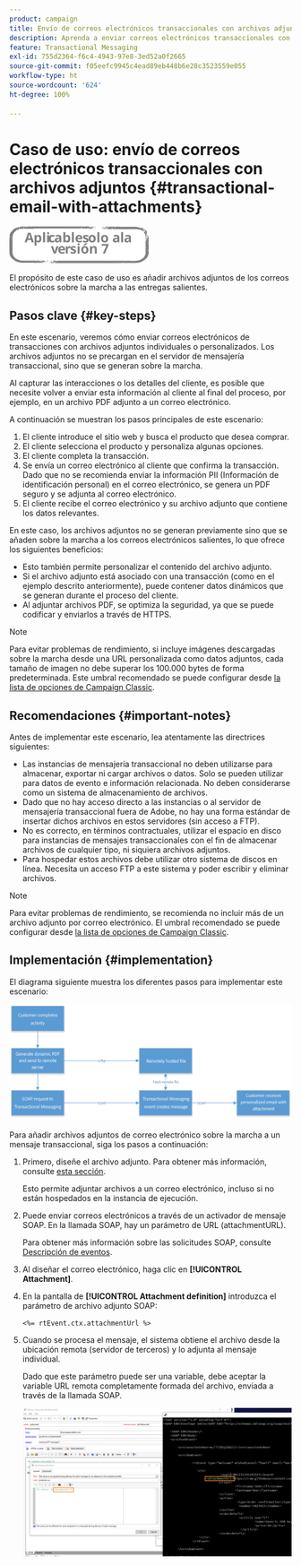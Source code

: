```yaml
---
product: campaign
title: Envío de correos electrónicos transaccionales con archivos adjuntos
description: Aprenda a enviar correos electrónicos transaccionales con archivos adjuntos individuales o personalizados mediante Adobe Campaign
feature: Transactional Messaging
exl-id: 755d2364-f6c4-4943-97e8-3ed52a0f2665
source-git-commit: f05eefc9945c4ead89eb448b6e28c3523559e055
workflow-type: ht
source-wordcount: '624'
ht-degree: 100%

---
```


# Caso de uso: envío de correos electrónicos transaccionales con archivos adjuntos {#transactional-email-with-attachments}

![](../../assets/v7-only.svg)

El propósito de este caso de uso es añadir archivos adjuntos de los correos electrónicos sobre la marcha a las entregas salientes.

## Pasos clave {#key-steps}

En este escenario, veremos cómo enviar correos electrónicos de transacciones con archivos adjuntos individuales o personalizados. Los archivos adjuntos no se precargan en el servidor de mensajería transaccional, sino que se generan sobre la marcha.

Al capturar las interacciones o los detalles del cliente, es posible que necesite volver a enviar esta información al cliente al final del proceso, por ejemplo, en un archivo PDF adjunto a un correo electrónico.

A continuación se muestran los pasos principales de este escenario:

1. El cliente introduce el sitio web y busca el producto que desea comprar.
1. El cliente selecciona el producto y personaliza algunas opciones.
1. El cliente completa la transacción.
1. Se envía un correo electrónico al cliente que confirma la transacción. Dado que no se recomienda enviar la información PII (Información de identificación personal) en el correo electrónico, se genera un PDF seguro y se adjunta al correo electrónico.
1. El cliente recibe el correo electrónico y su archivo adjunto que contiene los datos relevantes.

En este caso, los archivos adjuntos no se generan previamente sino que se añaden sobre la marcha a los correos electrónicos salientes, lo que ofrece los siguientes beneficios:

* Esto también permite personalizar el contenido del archivo adjunto.
* Si el archivo adjunto está asociado con una transacción (como en el ejemplo descrito anteriormente), puede contener datos dinámicos que se generan durante el proceso del cliente.
* Al adjuntar archivos PDF, se optimiza la seguridad, ya que se puede codificar y enviarlos a través de HTTPS.

>[!NOTE]
>
>Para evitar problemas de rendimiento, si incluye imágenes descargadas sobre la marcha desde una URL personalizada como datos adjuntos, cada tamaño de imagen no debe superar los 100.000 bytes de forma predeterminada. Este umbral recomendado se puede configurar desde [la lista de opciones de Campaign Classic](../../installation/using/configuring-campaign-options.md#delivery).

## Recomendaciones {#important-notes}

Antes de implementar este escenario, lea atentamente las directrices siguientes:

* Las instancias de mensajería transaccional no deben utilizarse para almacenar, exportar ni cargar archivos o datos. Solo se pueden utilizar para datos de evento e información relacionada. No deben considerarse como un sistema de almacenamiento de archivos.
* Dado que no hay acceso directo a las instancias o al servidor de mensajería transaccional fuera de Adobe, no hay una forma estándar de insertar dichos archivos en estos servidores (sin acceso a FTP).
* No es correcto, en términos contractuales, utilizar el espacio en disco para instancias de mensajes transaccionales con el fin de almacenar archivos de cualquier tipo, ni siquiera archivos adjuntos.
* Para hospedar estos archivos debe utilizar otro sistema de discos en línea. Necesita un acceso FTP a este sistema y poder escribir y eliminar archivos.

>[!NOTE]
>
>Para evitar problemas de rendimiento, se recomienda no incluir más de un archivo adjunto por correo electrónico. El umbral recomendado se puede configurar desde [la lista de opciones de Campaign Classic](../../installation/using/configuring-campaign-options.md#delivery).

## Implementación {#implementation}

El diagrama siguiente muestra los diferentes pasos para implementar este escenario:

![](assets/message-center-uc1.png)

Para añadir archivos adjuntos de correo electrónico sobre la marcha a un mensaje transaccional, siga los pasos a continuación:

1. Primero, diseñe el archivo adjunto. Para obtener más información, consulte [esta sección](../../delivery/using/attaching-files.md#attach-a-personalized-file).

   Esto permite adjuntar archivos a un correo electrónico, incluso si no están hospedados en la instancia de ejecución.

1. Puede enviar correos electrónicos a través de un activador de mensaje SOAP. En la llamada SOAP, hay un parámetro de URL (attachmentURL).

   Para obtener más información sobre las solicitudes SOAP, consulte [Descripción de eventos](../../message-center/using/event-description.md).

1. Al diseñar el correo electrónico, haga clic en **[!UICONTROL Attachment]**.

1. En la pantalla de **[!UICONTROL Attachment definition]** introduzca el parámetro de archivo adjunto SOAP:

   ```
   <%= rtEvent.ctx.attachmentUrl %>
   ```

1. Cuando se procesa el mensaje, el sistema obtiene el archivo desde la ubicación remota (servidor de terceros) y lo adjunta al mensaje individual.

   Dado que este parámetro puede ser una variable, debe aceptar la variable URL remota completamente formada del archivo, enviada a través de la llamada SOAP.

   ![](assets/message-center-uc2.png)
